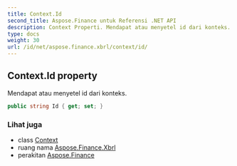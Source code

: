 ```yaml
---
title: Context.Id
second_title: Aspose.Finance untuk Referensi .NET API
description: Context Properti. Mendapat atau menyetel id dari konteks.
type: docs
weight: 30
url: /id/net/aspose.finance.xbrl/context/id/
---
```

## Context.Id property

Mendapat atau menyetel id dari konteks.

```csharp
public string Id { get; set; }
```

### Lihat juga

* class [Context](../)
* ruang nama [Aspose.Finance.Xbrl](../../context/)
* perakitan [Aspose.Finance](../../../)


